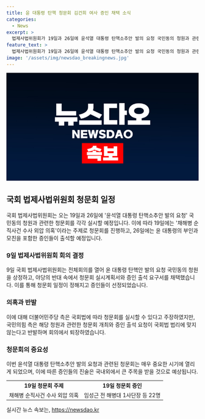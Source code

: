 ```yaml
---
title: 윤 대통령 탄핵 청문회 김건희 여사 증인 채택 소식
categories:
  - News
excerpt: >
  법제사법위원회가 19일과 26일에 윤석열 대통령 탄핵소추안 발의 요청 국민동의 청원과 관련한 청문회를 열기로 했다. 이에 야당은 증인으로 윤 대통령의 부인과 모친을 채택하며 논란이 일고 있다. 또한, 19일 청문회 주제는 채해병 순직사건 수사 외압 의혹으로 정해졌으며, 정청래 위원장은 국회법에 따라 청문회 가능이라고 주장했다. 국민의힘은 국회법에 맞지 않는다며 반발하며 퇴장했다.
feature_text: >
  법제사법위원회가 19일과 26일에 윤석열 대통령 탄핵소추안 발의 요청 국민동의 청원과 관련한 청문회를 열기로 했다. 이에 야당은 증인으로 윤 대통령의 부인과 모친을 채택하며 논란이 일고 있다. 또한, 19일 청문회 주제는 채해병 순직사건 수사 외압 의혹으로 정해졌으며, 정청래 위원장은 국회법에 따라 청문회 가능이라고 주장했다. 국민의힘은 국회법에 맞지 않는다며 반발하며 퇴장했다.
image: '/assets/img/newsdao_breakingnews.jpg'
---
```


<p><img src="/assets/img/newsdao_breakingnews.jpg" alt="firstkoreanews 속보" /></p>

<h2 data-ke-size="size26">국회 법제사법위원회 청문회 일정</h2>

<p data-ke-size="size16">국회 법제사법위원회는 오는 19일과 26일에 '윤석열 대통령 탄핵소추안 발의 요청' 국민동의 청원과 관련한 청문회를 각각 실시할 예정입니다. 이에 따라 19일에는 '채해병 순직사건 수사 외압 의혹'이라는 주제로 청문회를 진행하고, 26일에는 윤 대통령의 부인과 모친을 포함한 증인들이 출석할 예정입니다.</p>

<h3>9일 법제사법위원회 회의 결정</h3>

<p data-ke-size="size16">9일 국회 법제사법위원회는 전체회의를 열어 윤 대통령 탄핵안 발의 요청 국민동의 청원을 상정하고, 야당의 반대 속에서 청문회 실시계획서와 증인 출석 요구서를 채택했습니다. 이를 통해 청문회 일정이 정해지고 증인들이 선정되었습니다.</p>

<h3>의혹과 반발</h3>

<p data-ke-size="size16">이에 대해 더불어민주당 측은 국회법에 따라 청문회를 실시할 수 있다고 주장하였지만, 국민의힘 측은 해당 청원과 관련한 청문회 개최와 증인 출석 요청이 국회법 법리에 맞지 않는다고 반발하며 회의에서 퇴장하였습니다.</p>

<h3>청문회의 중요성</h3>

<p data-ke-size="size16">이번 윤석열 대통령 탄핵소추안 발의 요청과 관련된 청문회는 매우 중요한 시기에 열리게 되었으며, 이에 따른 증인들의 진술은 국내외에서 큰 주목을 받을 것으로 예상됩니다.</p>

<table>
    <tbody>
        <tr>
            <td style="text-align: center; height: 17px;"><b>19일 청문회 주제</b></td>
            <td style="text-align: center; height: 17px;"><b>19일 청문회 증인</b></td>
        </tr>
        <tr>
            <td style="text-align: center; height: 17px;">채해병 순직사건 수사 외압 의혹</td>
            <td style="text-align: center; height: 17px;">임성근 전 해병대 1사단장 등 22명</td>
        </tr>
    </tbody>
</table>

<p data-ke-size="size16"></p>
실시간 뉴스 속보는, <a href="https://newsdao.kr" rel="dofollow">https://newsdao.kr</a>


